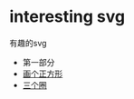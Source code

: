 # interesting svg
有趣的svg
- 第一部分
- [画个正方形](https://www.yyyno.com/interestingJs/svg/demo1.html)
- [三个圈](https://www.yyyno.com/interestingJs/svg/demo2.html)
